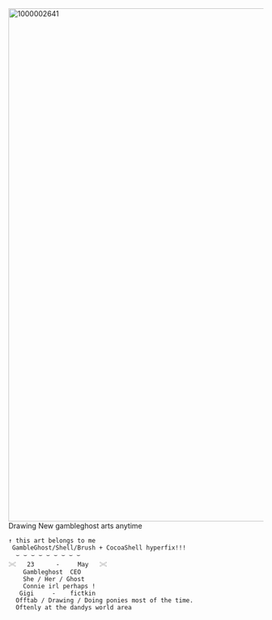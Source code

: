 <img width="1328" height="1013" alt="1000002641" src="https://github.com/user-attachments/assets/1be9649a-31b3-41e0-b9d4-e7d9f1b281fb" />
Drawing New gambleghost arts anytime

    ↑ this art belongs to me
     GambleGhost/Shell/Brush + CocoaShell hyperfix!!!
      ⌣ ⌣ ⌣ ⌣ ⌣ ⌣ ⌣ ⌣ ⌣
    𓏵   23      -     May   𓏵
        Gambleghost  CEO
        She / Her / Ghost 
        Connie irl perhaps !
       Gigi     -    fictkin 
      Offtab / Drawing / Doing ponies most of the time.
      Oftenly at the dandys world area
 
